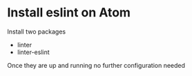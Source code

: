 # Install eslint on Atom

Install two packages

* linter
* linter-eslint

Once they are up and running no further configuration needed
